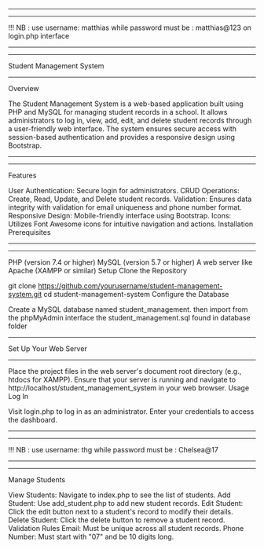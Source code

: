 ______________________________________________________________________________________________________
______________________________________________________________________________________________________
!!! NB : use username: matthias while password must be : matthias@123 on login.php interface
___________________________________________________________________________________________________________
_______________________________________________________________________________________________________________




Student Management System
________________________________________________

Overview

The Student Management System is a web-based application built using PHP and MySQL for managing student records in a school. It allows administrators to log in, view, add, edit, and delete student records through a user-friendly web interface. The system ensures secure access with session-based authentication and provides a responsive design using Bootstrap.
___________________________________________________________________________________________________________________________________________
____________________________________________________________________________________________________________________________________________

Features

User Authentication: Secure login for administrators.
CRUD Operations: Create, Read, Update, and Delete student records.
Validation: Ensures data integrity with validation for email uniqueness and phone number format.
Responsive Design: Mobile-friendly interface using Bootstrap.
Icons: Utilizes Font Awesome icons for intuitive navigation and actions.
Installation
Prerequisites
___________________________________________________________________________________________________________________________
___________________________________________________________________________________________________________________________

PHP (version 7.4 or higher)
MySQL (version 5.7 or higher)
A web server like Apache (XAMPP or similar)
Setup
Clone the Repository


git clone https://github.com/yourusername/student-management-system.git
cd student-management-system
Configure the Database

Create a MySQL database named student_management.
then import from the phpMyAdmin interface the student_management.sql found in database folder 

_________________________________________________________________________________________________________________

Set Up Your Web Server
_________________________________________________________________________________________________________________________

Place the project files in the web server's document root directory (e.g., htdocs for XAMPP).
Ensure that your server is running and navigate to http://localhost/student_management_system in your web browser.
Usage
Log In

Visit login.php to log in as an administrator. Enter your credentials to access the dashboard.

______________________________________________________________________________________________________
______________________________________________________________________________________________________
!!! NB : use username: thg while password must be : Chelsea@17
___________________________________________________________________________________________________________
_______________________________________________________________________________________________________________


Manage Students

View Students: Navigate to index.php to see the list of students.
Add Student: Use add_student.php to add new student records.
Edit Student: Click the edit button next to a student's record to modify their details.
Delete Student: Click the delete button to remove a student record.
Validation Rules
Email: Must be unique across all student records.
Phone Number: Must start with "07" and be 10 digits long.

